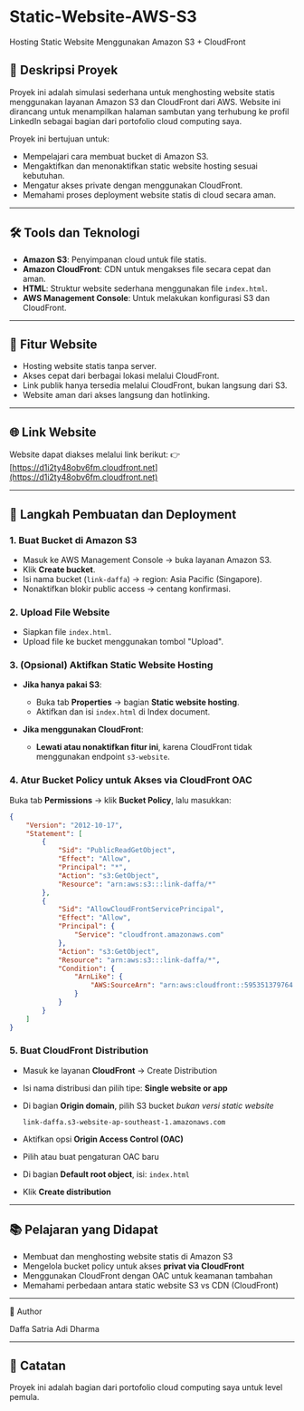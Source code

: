 # Static-Website-AWS-S3

Hosting Static Website Menggunakan Amazon S3 + CloudFront

## 📖 Deskripsi Proyek

Proyek ini adalah simulasi sederhana untuk menghosting website statis menggunakan layanan Amazon S3 dan CloudFront dari AWS. Website ini dirancang untuk menampilkan halaman sambutan yang terhubung ke profil LinkedIn sebagai bagian dari portofolio cloud computing saya.

Proyek ini bertujuan untuk:

* Mempelajari cara membuat bucket di Amazon S3.
* Mengaktifkan dan menonaktifkan static website hosting sesuai kebutuhan.
* Mengatur akses private dengan menggunakan CloudFront.
* Memahami proses deployment website statis di cloud secara aman.

---

## 🛠 Tools dan Teknologi

* **Amazon S3**: Penyimpanan cloud untuk file statis.
* **Amazon CloudFront**: CDN untuk mengakses file secara cepat dan aman.
* **HTML**: Struktur website sederhana menggunakan file `index.html`.
* **AWS Management Console**: Untuk melakukan konfigurasi S3 dan CloudFront.

---

## 🌟 Fitur Website

* Hosting website statis tanpa server.
* Akses cepat dari berbagai lokasi melalui CloudFront.
* Link publik hanya tersedia melalui CloudFront, bukan langsung dari S3.
* Website aman dari akses langsung dan hotlinking.

---

## 🌐 Link Website

Website dapat diakses melalui link berikut:
👉 [https://d1i2ty48obv6fm.cloudfront.net](https://d1i2ty48obv6fm.cloudfront.net)

---

## 🚀 Langkah Pembuatan dan Deployment

### 1. Buat Bucket di Amazon S3

* Masuk ke AWS Management Console → buka layanan Amazon S3.
* Klik **Create bucket**.
* Isi nama bucket (`link-daffa`) → region: Asia Pacific (Singapore).
* Nonaktifkan blokir public access → centang konfirmasi.

### 2. Upload File Website

* Siapkan file `index.html`.
* Upload file ke bucket menggunakan tombol "Upload".

### 3. (Opsional) Aktifkan Static Website Hosting

* **Jika hanya pakai S3**:

  * Buka tab **Properties** → bagian **Static website hosting**.
  * Aktifkan dan isi `index.html` di Index document.

* **Jika menggunakan CloudFront**:

  * **Lewati atau nonaktifkan fitur ini**, karena CloudFront tidak menggunakan endpoint `s3-website`.

### 4. Atur Bucket Policy untuk Akses via CloudFront OAC

Buka tab **Permissions** → klik **Bucket Policy**, lalu masukkan:

```json
{
    "Version": "2012-10-17",
    "Statement": [
        {
            "Sid": "PublicReadGetObject",
            "Effect": "Allow",
            "Principal": "*",
            "Action": "s3:GetObject",
            "Resource": "arn:aws:s3:::link-daffa/*"
        },
        {
            "Sid": "AllowCloudFrontServicePrincipal",
            "Effect": "Allow",
            "Principal": {
                "Service": "cloudfront.amazonaws.com"
            },
            "Action": "s3:GetObject",
            "Resource": "arn:aws:s3:::link-daffa/*",
            "Condition": {
                "ArnLike": {
                    "AWS:SourceArn": "arn:aws:cloudfront::595351379764:distribution/E2QDAWE6E7FASN"
                }
            }
        }
    ]
}
```

### 5. Buat CloudFront Distribution

* Masuk ke layanan **CloudFront** → Create Distribution
* Isi nama distribusi dan pilih tipe: **Single website or app**
* Di bagian **Origin domain**, pilih S3 bucket *bukan versi static website*

  ```
  link-daffa.s3-website-ap-southeast-1.amazonaws.com
  ```
* Aktifkan opsi **Origin Access Control (OAC)**
* Pilih atau buat pengaturan OAC baru
* Di bagian **Default root object**, isi: `index.html`
* Klik **Create distribution**

---

## 📚 Pelajaran yang Didapat

* Membuat dan menghosting website statis di Amazon S3
* Mengelola bucket policy untuk akses **privat via CloudFront**
* Menggunakan CloudFront dengan OAC untuk keamanan tambahan
* Memahami perbedaan antara static website S3 vs CDN (CloudFront)

---

👤 Author

Daffa Satria Adi Dharma

---

## 📌 Catatan

Proyek ini adalah bagian dari portofolio cloud computing saya untuk level pemula.
